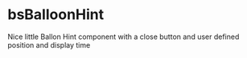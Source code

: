 # bsBalloonHint
Nice little Ballon Hint component with a close button and user defined position and display time
